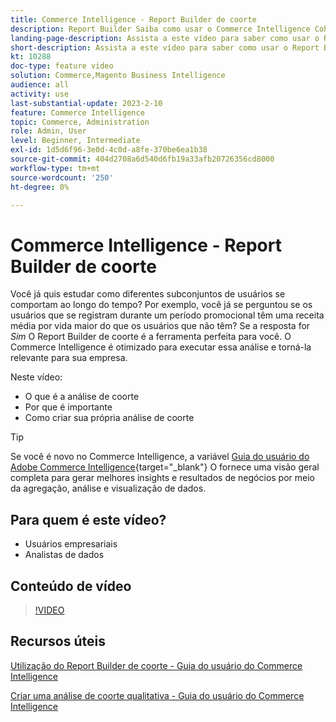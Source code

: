 ```yaml
---
title: Commerce Intelligence - Report Builder de coorte
description: Report Builder Saiba como usar o Commerce Intelligence Cohort para criar relatórios e análises otimizados que sejam relevantes para sua empresa.
landing-page-description: Assista a este vídeo para saber como usar o Report Builder de coorte de inteligência de comércio para criar relatórios e análises otimizados que sejam relevantes para sua empresa.
short-description: Assista a este vídeo para saber como usar o Report Builder de coorte de inteligência de comércio para criar relatórios e análises otimizados que sejam relevantes para sua empresa.
kt: 10288
doc-type: feature video
solution: Commerce,Magento Business Intelligence
audience: all
activity: use
last-substantial-update: 2023-2-10
feature: Commerce Intelligence
topic: Commerce, Administration
role: Admin, User
level: Beginner, Intermediate
exl-id: 1d5d6f96-3e0d-4c0d-a8fe-370be6ea1b38
source-git-commit: 404d2708a6d540d6fb19a33afb20726356cd8000
workflow-type: tm+mt
source-wordcount: '250'
ht-degree: 0%

---
```


# Commerce Intelligence - Report Builder de coorte

Você já quis estudar como diferentes subconjuntos de usuários se comportam ao longo do tempo? Por exemplo, você já se perguntou se os usuários que se registram durante um período promocional têm uma receita média por vida maior do que os usuários que não têm? Se a resposta for _Sim_ O Report Builder de coorte é a ferramenta perfeita para você. O Commerce Intelligence é otimizado para executar essa análise e torná-la relevante para sua empresa.

Neste vídeo:

- O que é a análise de coorte
- Por que é importante
- Como criar sua própria análise de coorte

>[!TIP]
>
>Se você é novo no Commerce Intelligence, a variável [Guia do usuário do Adobe Commerce Intelligence](https://experienceleague.adobe.com/docs/commerce-business-intelligence/mbi/guide-overview.html){target="_blank"} O fornece uma visão geral completa para gerar melhores insights e resultados de negócios por meio da agregação, análise e visualização de dados.

## Para quem é este vídeo?

- Usuários empresariais
- Analistas de dados

## Conteúdo de vídeo

>[!VIDEO](https://video.tv.adobe.com/v/342407?quality=12&learn=on)

## Recursos úteis

[Utilização do Report Builder de coorte - Guia do usuário do Commerce Intelligence](https://experienceleague.adobe.com/docs/commerce-business-intelligence/mbi/analyze/sql/cohort-rpt-bldr.html)

[Criar uma análise de coorte qualitativa - Guia do usuário do Commerce Intelligence](https://experienceleague.adobe.com/docs/commerce-business-intelligence/mbi/analyze/sql/create-qual-cohort-analysis.html)
